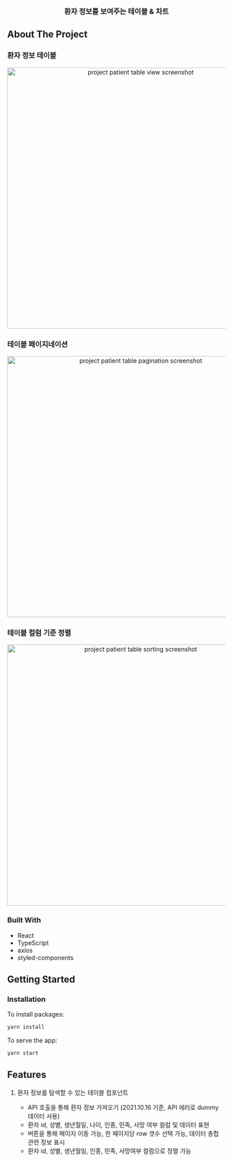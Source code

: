 <br />
<p align="center">
  <h3 align="center">환자 정보를 보여주는 테이블 & 차트</h3>
</p>

## About The Project

### 환자 정보 테이블

<p align="center">
  <img src="https://user-images.githubusercontent.com/37607373/137590944-b717d95c-00c3-40ce-97dc-ed8b23ccf797.png" alt="project patient table view screenshot" height=600 />
</p>

### 테이블 페이지네이션

<p align="center">
  <img src="https://user-images.githubusercontent.com/37607373/137591101-5c937de3-31bd-449e-b4b2-551677805d95.gif" alt="project patient table pagination screenshot" height=600 />
</p>

### 테이블 컬럼 기준 정렬

<p align="center">
  <img src="https://user-images.githubusercontent.com/37607373/137591260-c380988b-a68d-49c1-aeb0-00efaa7529f4.gif" alt="project patient table sorting screenshot" height=600 />
</p>

### Built With

- React
- TypeScript
- axios
- styled-components

## Getting Started

### Installation

To install packages:

```sh
yarn install
```

To serve the app:

```sh
yarn start
```

## Features

1. 환자 정보를 탐색할 수 있는 테이블 컴포넌트

   - API 호출을 통해 환자 정보 가져오기 (2021.10.16 기준, API 에러로 dummy 데이터 사용)
   - 환자 id, 성별, 생년월일, 나이, 인종, 민족, 사망 여부 컬럼 및 데이터 표현
   - 버튼을 통해 페이지 이동 가능, 한 페이지당 row 갯수 선택 가능, 데이터 총합 관련 정보 표시
   - 환자 id, 성별, 생년월일, 인종, 민족, 사망여부 컬럼으로 정렬 가능
